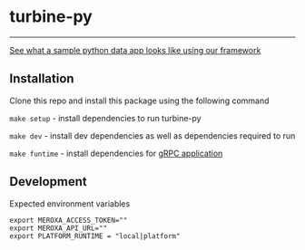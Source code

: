 # turbine-py
---- 
[See what a sample python data app looks like using our framework](https://github.com/meroxa/turbine-py-examples)


## Installation 

Clone this repo and install this package using the following command

`make setup` - install dependencies to run turbine-py

`make dev` - install dev dependencies as well as dependencies required to run 

`make funtime` - install dependencies for [gRPC application](src/turbine/function-deploy/function-app/)


## Development

Expected environment variables
```
export MEROXA_ACCESS_TOKEN=""
export MEROXA_API_URL=""
export PLATFORM_RUNTIME = "local|platform"
```